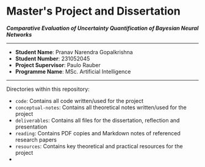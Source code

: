 <h1>Master's Project and Dissertation</h1>

**_Comparative Evaluation of Uncertainty Quantification of Bayesian Neural Networks_**

---

- **Student Name**: Pranav Narendra Gopalkrishna
- **Student Number**: 231052045
- **Project Supervisor**: Paulo Rauber
- **Programme Name**: MSc. Artificial Intelligence

---

Directories within this repository:

- `code`: Contains all code written/used for the project
- `conceptual-notes`: Contains all theoretical notes written/used for the project
- `deliverables`: Contains all files for the dissertation, reflection and presentation
- `reading`: Contains PDF copies and Markdown notes of referenced research papers
- `resources`: Contains key theoretical and practical resources for the project
- 